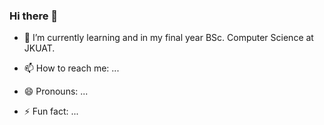 ### Hi there 👋



- 🌱 I’m currently learning and in my final year BSc. Computer Science at JKUAT.


- 📫 How to reach me: ...
- 😄 Pronouns: ...
- ⚡ Fun fact: ...
<!--
**Mbote-Joseph/Mbote-Joseph** is a ✨ _special_ ✨ repository because its `README.md` (this file) appears on your GitHub profile.

Here are some ideas to get you started:

- 🔭 I’m currently working on ...
- 🌱 I’m currently learning ...
- 👯 I’m looking to collaborate on ...
- 🤔 I’m looking for help with ...
- 💬 Ask me about ...
- 📫 How to reach me: ...
- 😄 Pronouns: ...
- ⚡ Fun fact: ...
-->
